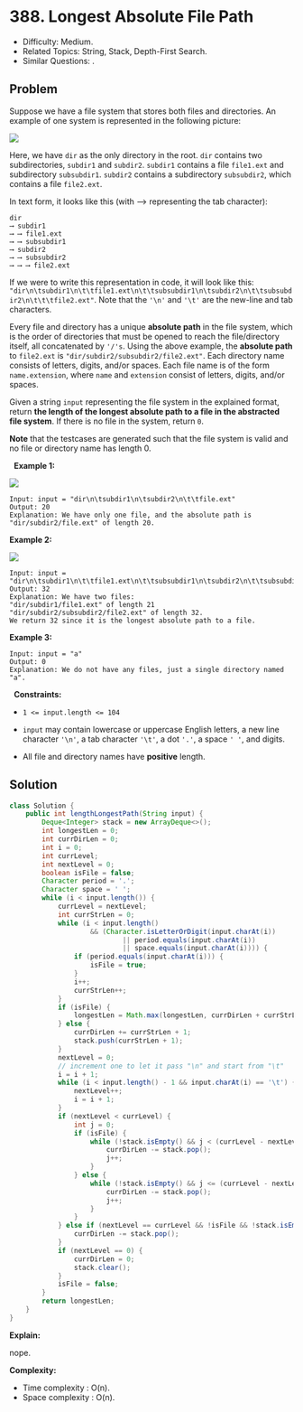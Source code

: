 # 388. Longest Absolute File Path

- Difficulty: Medium.
- Related Topics: String, Stack, Depth-First Search.
- Similar Questions: .

## Problem

Suppose we have a file system that stores both files and directories. An example of one system is represented in the following picture:


![](https://assets.leetcode.com/uploads/2020/08/28/mdir.jpg)


Here, we have ```dir``` as the only directory in the root. ```dir``` contains two subdirectories, ```subdir1``` and ```subdir2```. ```subdir1``` contains a file ```file1.ext``` and subdirectory ```subsubdir1```. ```subdir2``` contains a subdirectory ```subsubdir2```, which contains a file ```file2.ext```.

In text form, it looks like this (with ⟶ representing the tab character):

```
dir
⟶ subdir1
⟶ ⟶ file1.ext
⟶ ⟶ subsubdir1
⟶ subdir2
⟶ ⟶ subsubdir2
⟶ ⟶ ⟶ file2.ext
```

If we were to write this representation in code, it will look like this: ```"dir\n\tsubdir1\n\t\tfile1.ext\n\t\tsubsubdir1\n\tsubdir2\n\t\tsubsubdir2\n\t\t\tfile2.ext"```. Note that the ```'\n'``` and ```'\t'``` are the new-line and tab characters.

Every file and directory has a unique **absolute path** in the file system, which is the order of directories that must be opened to reach the file/directory itself, all concatenated by ```'/'s```. Using the above example, the **absolute path** to ```file2.ext``` is ```"dir/subdir2/subsubdir2/file2.ext"```. Each directory name consists of letters, digits, and/or spaces. Each file name is of the form ```name.extension```, where ```name``` and ```extension``` consist of letters, digits, and/or spaces.

Given a string ```input``` representing the file system in the explained format, return **the length of the **longest absolute path** to a **file** in the abstracted file system**. If there is no file in the system, return ```0```.

**Note** that the testcases are generated such that the file system is valid and no file or directory name has length 0.

 
**Example 1:**

![](https://assets.leetcode.com/uploads/2020/08/28/dir1.jpg)

```
Input: input = "dir\n\tsubdir1\n\tsubdir2\n\t\tfile.ext"
Output: 20
Explanation: We have only one file, and the absolute path is "dir/subdir2/file.ext" of length 20.
```

**Example 2:**

![](https://assets.leetcode.com/uploads/2020/08/28/dir2.jpg)

```
Input: input = "dir\n\tsubdir1\n\t\tfile1.ext\n\t\tsubsubdir1\n\tsubdir2\n\t\tsubsubdir2\n\t\t\tfile2.ext"
Output: 32
Explanation: We have two files:
"dir/subdir1/file1.ext" of length 21
"dir/subdir2/subsubdir2/file2.ext" of length 32.
We return 32 since it is the longest absolute path to a file.
```

**Example 3:**

```
Input: input = "a"
Output: 0
Explanation: We do not have any files, just a single directory named "a".
```

 
**Constraints:**


	
- ```1 <= input.length <= 104```
	
- ```input``` may contain lowercase or uppercase English letters, a new line character ```'\n'```, a tab character ```'\t'```, a dot ```'.'```, a space ```' '```, and digits.
	
- All file and directory names have **positive** length.



## Solution

```java
class Solution {
    public int lengthLongestPath(String input) {
        Deque<Integer> stack = new ArrayDeque<>();
        int longestLen = 0;
        int currDirLen = 0;
        int i = 0;
        int currLevel;
        int nextLevel = 0;
        boolean isFile = false;
        Character period = '.';
        Character space = ' ';
        while (i < input.length()) {
            currLevel = nextLevel;
            int currStrLen = 0;
            while (i < input.length()
                    && (Character.isLetterOrDigit(input.charAt(i))
                            || period.equals(input.charAt(i))
                            || space.equals(input.charAt(i)))) {
                if (period.equals(input.charAt(i))) {
                    isFile = true;
                }
                i++;
                currStrLen++;
            }
            if (isFile) {
                longestLen = Math.max(longestLen, currDirLen + currStrLen);
            } else {
                currDirLen += currStrLen + 1;
                stack.push(currStrLen + 1);
            }
            nextLevel = 0;
            // increment one to let it pass "\n" and start from "\t"
            i = i + 1;
            while (i < input.length() - 1 && input.charAt(i) == '\t') {
                nextLevel++;
                i = i + 1;
            }
            if (nextLevel < currLevel) {
                int j = 0;
                if (isFile) {
                    while (!stack.isEmpty() && j < (currLevel - nextLevel)) {
                        currDirLen -= stack.pop();
                        j++;
                    }
                } else {
                    while (!stack.isEmpty() && j <= (currLevel - nextLevel)) {
                        currDirLen -= stack.pop();
                        j++;
                    }
                }
            } else if (nextLevel == currLevel && !isFile && !stack.isEmpty()) {
                currDirLen -= stack.pop();
            }
            if (nextLevel == 0) {
                currDirLen = 0;
                stack.clear();
            }
            isFile = false;
        }
        return longestLen;
    }
}
```

**Explain:**

nope.

**Complexity:**

* Time complexity : O(n).
* Space complexity : O(n).

